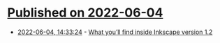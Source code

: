# [Published on 2022-06-04](index.md)

* [2022-06-04, 14:33:24](https://news.ycombinator.com/item?id=31620777) - [What you’ll find inside Inkscape version 1.2](https://inkscape.org/news/2022/05/16/inkscape-12/)

